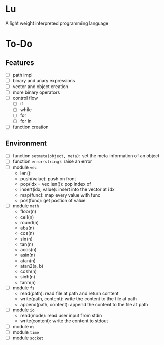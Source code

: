 # Lu

A light weight interpreted programming language

# To-Do

## Features
- [ ] path impl
- [ ] binary and unary expressions
- [ ] vector and object creation
- [ ] more binary operators
- [ ] control flow
  - [ ] if
  - [ ] while
  - [ ] for
  - [ ] for in
- [ ] function creation
## Environment
- [ ] function `setmeta(object, meta)`: set the meta information of an object
- [ ] function `error(string)`: raise an error
- [ ] module `vec`
  - len(): 
  - push(value): push on front
  - pop(idx = vec.len()): pop index of
  - insert(idx, value): insert into the vector at idx
  - map(func): map every value with func
  - pos(func): get postion of value
- [ ] module `math`
  - floor(n)
  - ceil(n)
  - round(n)
  - abs(n)
  - cos(n)
  - sin(n)
  - tan(n)
  - acos(n)
  - asin(n)
  - atan(n)
  - atan2(a, b)
  - cosh(n)
  - sinh(n)
  - tanh(n)
- [ ] module `fs`
  - read(path): read file at path and return content
  - write(path, content): write the content to the file at path
  - append(path, content): append the content to the file at path
- [ ] module `io`
  - read(mode): read user input from stdin
  - write(content): write the content to stdout
- [ ] module `os`
- [ ] module `time`
- [ ] module `socket`